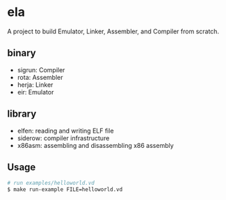 # ela

A project to build Emulator, Linker, Assembler, and Compiler from scratch.

## binary

- sigrun: Compiler
- rota: Assembler
- herja: Linker
- eir: Emulator

## library

- elfen: reading and writing ELF file
- siderow: compiler infrastructure
- x86asm: assembling and disassembling x86 assembly

## Usage

```sh
# run examples/helloworld.vd
$ make run-example FILE=helloworld.vd
```
